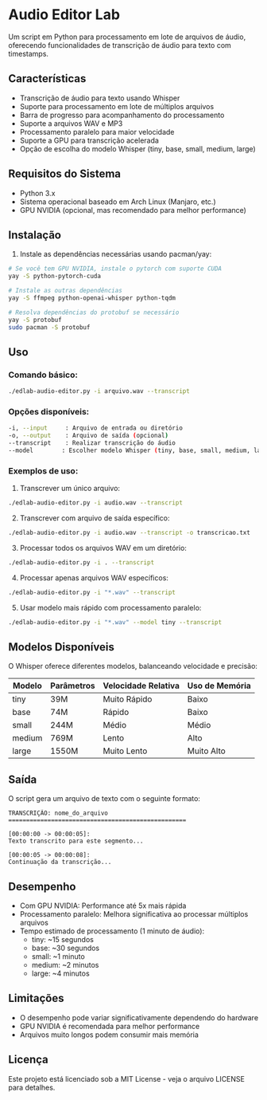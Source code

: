 # Audio Editor Lab

Um script em Python para processamento em lote de arquivos de áudio, oferecendo funcionalidades de transcrição de áudio para texto com timestamps.

## Características

- Transcrição de áudio para texto usando Whisper
- Suporte para processamento em lote de múltiplos arquivos
- Barra de progresso para acompanhamento do processamento
- Suporte a arquivos WAV e MP3
- Processamento paralelo para maior velocidade
- Suporte a GPU para transcrição acelerada
- Opção de escolha do modelo Whisper (tiny, base, small, medium, large)

## Requisitos do Sistema

- Python 3.x
- Sistema operacional baseado em Arch Linux (Manjaro, etc.)
- GPU NVIDIA (opcional, mas recomendado para melhor performance)

## Instalação

1. Instale as dependências necessárias usando pacman/yay:

```bash
# Se você tem GPU NVIDIA, instale o pytorch com suporte CUDA
yay -S python-pytorch-cuda

# Instale as outras dependências
yay -S ffmpeg python-openai-whisper python-tqdm

# Resolva dependências do protobuf se necessário
yay -S protobuf
sudo pacman -S protobuf
```

## Uso

### Comando básico:
```bash
./edlab-audio-editor.py -i arquivo.wav --transcript
```

### Opções disponíveis:
```bash
-i, --input     : Arquivo de entrada ou diretório
-o, --output    : Arquivo de saída (opcional)
--transcript    : Realizar transcrição do áudio
--model        : Escolher modelo Whisper (tiny, base, small, medium, large)
```

### Exemplos de uso:

1. Transcrever um único arquivo:
```bash
./edlab-audio-editor.py -i audio.wav --transcript
```

2. Transcrever com arquivo de saída específico:
```bash
./edlab-audio-editor.py -i audio.wav --transcript -o transcricao.txt
```

3. Processar todos os arquivos WAV em um diretório:
```bash
./edlab-audio-editor.py -i . --transcript
```

4. Processar apenas arquivos WAV específicos:
```bash
./edlab-audio-editor.py -i "*.wav" --transcript
```

5. Usar modelo mais rápido com processamento paralelo:
```bash
./edlab-audio-editor.py -i "*.wav" --model tiny --transcript
```

## Modelos Disponíveis

O Whisper oferece diferentes modelos, balanceando velocidade e precisão:

| Modelo  | Parâmetros | Velocidade Relativa | Uso de Memória |
|---------|------------|---------------------|----------------|
| tiny    | 39M        | Muito Rápido        | Baixo         |
| base    | 74M        | Rápido              | Baixo         |
| small   | 244M       | Médio               | Médio         |
| medium  | 769M       | Lento               | Alto          |
| large   | 1550M      | Muito Lento         | Muito Alto    |

## Saída

O script gera um arquivo de texto com o seguinte formato:
```
TRANSCRIÇÃO: nome_do_arquivo
==================================================

[00:00:00 -> 00:00:05]:
Texto transcrito para este segmento...

[00:00:05 -> 00:00:08]:
Continuação da transcrição...
```

## Desempenho

- Com GPU NVIDIA: Performance até 5x mais rápida
- Processamento paralelo: Melhora significativa ao processar múltiplos arquivos
- Tempo estimado de processamento (1 minuto de áudio):
  - tiny: ~15 segundos
  - base: ~30 segundos
  - small: ~1 minuto
  - medium: ~2 minutos
  - large: ~4 minutos

## Limitações

- O desempenho pode variar significativamente dependendo do hardware
- GPU NVIDIA é recomendada para melhor performance
- Arquivos muito longos podem consumir mais memória

## Licença

Este projeto está licenciado sob a MIT License - veja o arquivo LICENSE para detalhes.
